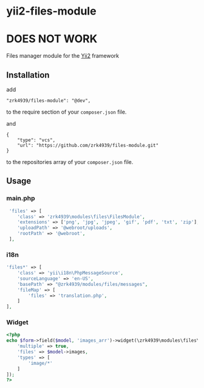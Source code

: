 # yii2-files-module
# DOES NOT WORK

Files manager module for the [Yii2](http://www.yiiframework.ru/) framework

## Installation

add
```
"zrk4939/files-module": "@dev",
```
to the require section of your `composer.json` file.

and
```
{
    "type": "vcs",
    "url": "https://github.com/zrk4939/files-module.git"
}
```
to the repositories array of your `composer.json` file.

## Usage

### main.php

```php
 'files' => [
    'class' => 'zrk4939\modules\files\FilesModule',
    'extensions' => ['png', 'jpg', 'jpeg', 'gif', 'pdf', 'txt', 'zip'],
    'uploadPath' => '@webroot/uploads',
    'rootPath' => '@webroot',
 ],
```

### i18n

```php
'files*' => [
    'class' => 'yii\i18n\PhpMessageSource',
    'sourceLanguage' => 'en-US',
    'basePath' => "@zrk4939/modules/files/messages",
    'fileMap' => [
        'files' => 'translation.php',
    ]
],
```

### Widget

```php
<?php
echo $form->field($model, 'images_arr')->widget(\zrk4939\modules\files\widget\FilesWidget::className(), [
    'multiple' => true,
    'files' => $model->images,
    'types' => [
        'image/*'
    ]
]);
?>
```